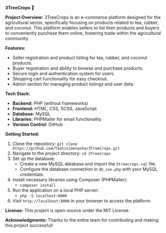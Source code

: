 **3TreeCrops 🌱**

**Project Overview:**
3TreeCrops is an e-commerce platform designed for the agricultural sector, specifically focusing on products related to tea, rubber, and coconut. This platform enables sellers to list their products and buyers to conveniently purchase them online, fostering trade within the agricultural community.

**Features:**
- Seller registration and product listing for tea, rubber, and coconut products.
- Buyer registration and ability to browse and purchase products.
- Secure login and authentication system for users.
- Shopping cart functionality for easy checkout.
- Admin section for managing product listings and user data.

**Tech Stack:**
- **Backend:** PHP (without frameworks)
- **Frontend:** HTML, CSS, SCSS, JavaScript
- **Database:** MySQL
- **Libraries:** PHPMailer for email functionality
- **Version Control:** GitHub

**Getting Started:**
1. Clone the repository: `git clone https://github.com/Tashinimonasha/3TreeCrops.git`
2. Navigate to the project directory: `cd 3TreeCrops`
3. Set up the database:
   - Create a new MySQL database and import the `3treecrops.sql` file.
   - Configure the database connection in `db_con.php` with your MySQL credentials.
4. Install necessary libraries using Composer (PHPMailer):
   - `composer install`
5. Run the application on a local PHP server:
   - `php -S localhost:8000`
6. Visit `http://localhost:8000` in your browser to access the platform.


**License:**
This project is open-source under the MIT License.

**Acknowledgments:**
Thanks to the entire team for contributing and making this project successful!
